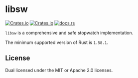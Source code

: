 # libsw

[![Crates.io](https://img.shields.io/crates/v/libsw)](https://crates.io/crates/libsw)
[![Crates.io](https://img.shields.io/crates/l/libsw)](https://crates.io/crates/libsw)
[![docs.rs](https://img.shields.io/docsrs/libsw)](https://docs.rs/libsw)

`libsw` is a comprehensive and safe stopwatch implementation.

The minimum supported version of Rust is `1.58.1`.

## License

Dual licensed under the MIT or Apache 2.0 licenses.
